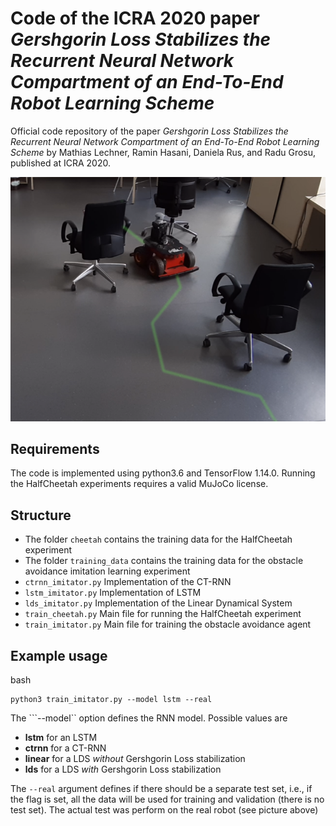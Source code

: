 # Code of the ICRA 2020 paper *Gershgorin Loss Stabilizes the Recurrent Neural Network Compartment of an End-To-End Robot Learning Scheme*

Official code repository of the paper *Gershgorin Loss Stabilizes the Recurrent Neural Network Compartment of an End-To-End Robot Learning Scheme* by Mathias Lechner, Ramin Hasani, Daniela Rus, and Radu Grosu, published at ICRA 2020.

![alt](robot.png)

## Requirements

The code is implemented using python3.6 and TensorFlow 1.14.0.
Running the HalfCheetah experiments requires a valid MuJoCo license.

## Structure

- The folder ```cheetah``` contains the training data for the HalfCheetah experiment
- The folder ```training_data``` contains the training data for the obstacle avoidance imitation learning experiment
- ```ctrnn_imitator.py``` Implementation of the CT-RNN
- ```lstm_imitator.py``` Implementation of LSTM
- ```lds_imitator.py``` Implementation of the Linear Dynamical System
- ```train_cheetah.py``` Main file for running the HalfCheetah experiment
- ```train_imitator.py``` Main file for training the obstacle avoidance agent

## Example usage

bash
```
python3 train_imitator.py --model lstm --real
```

The ```--model`` option defines the RNN model. Possible values are

- **lstm** for an LSTM
- **ctrnn** for a CT-RNN
- **linear** for a LDS *without* Gershgorin Loss stabilization
- **lds** for a LDS *with* Gershgorin Loss stabilization

The ```--real``` argument defines if there should be a separate test set, i.e., 
if the flag is set, all the data will be used for training and validation (there is no test set).
The actual test was perform on the real robot (see picture above)